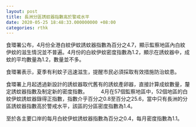 ```yaml
---
layout: post
title: 長洲分區誘蚊器指數高於警戒水平
date: 2020-05-25 18:48:33.000000000 +08:00
categories: rthk
---
```


食環署公布，4月份全港白紋伊蚊誘蚊器指數為百分之4.7，顯示監察地區內白紋伊蚊的滋生情況並不普遍。4月份的白紋伊蚊密度指數為1.2，顯示在誘蚊器中，成蚊的平均數量為1.2，數量並不多。

食環署表示，夏季有利蚊子迅速滋生，提醒市民必須採取有效措施防治蚊患。

食環署上月起透過新設計的誘蚊器取代舊有的誘蚊產卵器，直接計算成蚊數量，釐定誘蚊器指數及制定新的密度指數。
　　 
4月在57個監察地區中，52個地區的白紋伊蚊誘蚊器錄得正指數，指數介乎百分之0.8至百分之25.6，當中只有長洲的分區誘蚊器指數高於警戒水平，該區的分區密度指數為1.4。

至於各主要口岸的每月白紋伊蚊誘蚊器指數為百分之0.4，每月密度指數為1.1。
